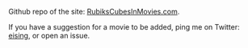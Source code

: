 Github repo of the site: [RubiksCubesInMovies.com](http://rubikscubesinmovies.com).

If you have a suggestion for a movie to be added, ping me on Twitter: [eising](https://twitter.com/eising), or open an issue.